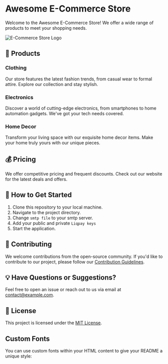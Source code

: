 # Awesome E-Commerce Store

Welcome to the Awesome E-Commerce Store! We offer a wide range of products to meet your shopping needs.

![E-Commerce Store Logo](https://example.com/store-logo.png)

## :shopping_cart: Products

### Clothing
Our store features the latest fashion trends, from casual wear to formal attire. Explore our collection and stay stylish.

### Electronics
Discover a world of cutting-edge electronics, from smartphones to home automation gadgets. We've got your tech needs covered.

### Home Decor
Transform your living space with our exquisite home decor items. Make your home truly yours with our unique pieces.

## :moneybag: Pricing
We offer competitive pricing and frequent discounts. Check out our website for the latest deals and offers.

## :rocket: How to Get Started
1. Clone this repository to your local machine.
2. Navigate to the project directory.
3. Change `smtp file` to your smtp server.
4. Add your public and private `Liqpay keys`
5. Start the application.

## :handshake: Contributing
We welcome contributions from the open-source community. If you'd like to contribute to our project, please follow our [Contribution Guidelines](CONTRIBUTING.md).

## :bulb: Have Questions or Suggestions?
Feel free to open an issue or reach out to us via email at contact@example.com.

## :page_facing_up: License
This project is licensed under the [MIT License](LICENSE.md).

## Custom Fonts

You can use custom fonts within your HTML content to give your README a unique style:

```html
